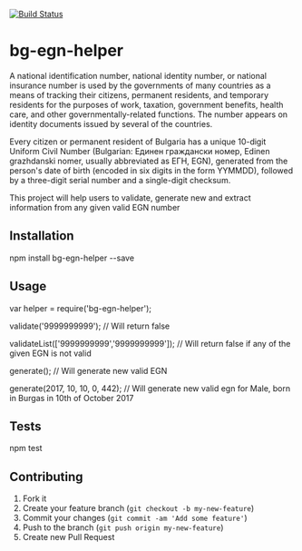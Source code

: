 [![Build Status](https://travis-ci.org/vgudzhev/bg-egn-helper.svg?branch=master)](https://travis-ci.org/vgudzhev/bg-egn-helper)

# bg-egn-helper

A national identification number, national identity number, or national insurance number is used by the governments of many countries as a means of tracking their citizens, permanent residents, and temporary residents for the purposes of work, taxation, government benefits, health care, and other governmentally-related functions. The number appears on identity documents issued by several of the countries.

Every citizen or permanent resident of Bulgaria has a unique 10-digit Uniform Civil Number (Bulgarian: Единен граждански номер, Edinen grazhdanski nomer, usually abbreviated as ЕГН, EGN), generated from the person's date of birth (encoded in six digits in the form YYMMDD), followed by a three-digit serial number and a single-digit checksum.

This project will help users to validate, generate new and extract information from any given valid EGN number

## Installation

  npm install bg-egn-helper --save

## Usage

  var helper = require('bg-egn-helper');

  validate('9999999999'); // Will return false

  validateList(['9999999999','9999999999']); // Will return false if any of the given EGN is not valid

  generate(); // Will generate new valid EGN

  generate(2017, 10, 10, 0, 442); // Will generate new valid egn for Male, born in Burgas in 10th of October 2017

## Tests

  npm test

## Contributing

1. Fork it
2. Create your feature branch (`git checkout -b my-new-feature`)
3. Commit your changes (`git commit -am 'Add some feature'`)
4. Push to the branch (`git push origin my-new-feature`)
5. Create new Pull Request
